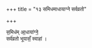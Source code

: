 +++
title = "१३ समिधमाधायाग्ने सर्वव्रतो"

+++

स॒मिध॑म् आ॒धाया॑ग्ने॒  
सर्व॑व्रतो भूयासँ॒ स्वाहा॑ ।  
